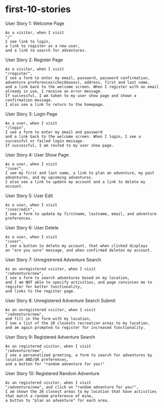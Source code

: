# first-10-stories
User Story 1: Welcome Page
```
As a visitor, when I visit 
"/"
I see link to login,
a link to register as a new user,
and a link to search for adventures. 
```
User Story 2: Register Page 
```
As a visitor, when I visit 
"/register", 
I see a form to enter my email, password, password confirmation, adventure preferences(checkboxes), address, first and last name,
and a link back to the welcome screen. When I register with an email already in use, I receive an error message. 
If successful, I am taken to my user show page and shown a confirmation message. 
I also see a link to return to the homepage.
```
User Story 3: Login Page 
```
As a user, when I visit 
"/login", 
I see a form to enter my email and password
and a link back to the welcome screen. When I login, I see a successful or failed login message. 
If successful, I am routed to my user show page. 
``` 
User Story 4: User Show Page 
```
As a user, when I visit 
"/user", 
I see my first and last name, a link to plan an adventure, my past adventures, and my upcoming adventures. 
I also see a link to update my account and a link to delete my account. 
``` 
User Story 5: User Edit 
```
As a user, when I visit 
"/user/edit",
I see a form to update my firstname, lastname, email, and adventure preferences. 
``` 
User Story 6: User Delete
```
As a user, when I visit 
"/user",
I see a button to delete my account, that when clicked displays
an "are you sure" message, and when confirmed deletes my account. 
``` 
User Story 7: Unregistrered Adventure Search 
```
As an unregistered visitor, when I visit 
"/adventure/new",
I see a form to search adventures based on my location,
and I am NOT able to specify activities, and page convinces me to register for better functionality, 
and links to the register page.
``` 
User Story 8: Unregistered Adventure Search Submit
```
As an unregistered visitor, when I visit 
"/adventure/new",
and fill in the form with my location, 
I see a list of the 20 closests recreation areas to my location,
and am again prompted to register for increased functionality. 
``` 
User Story 9: Registered Adventure Search 
```
As an registered visitor, when I visit 
"/adventure/new", 
I see a personalized greeting, a form to search for adventures by location AND/OR preferences, 
and a button for "random adventure for you!" 
``` 

User Story 10: Registered Random Adventure
```
As an registered visitor, when I visit 
"/adventure/new", and click on "random adventure for you!",
I am shown the 20 closest areas to my location that have activities that match a random preference of mine, 
a button to "plan an adventure" for each area.  
``` 



